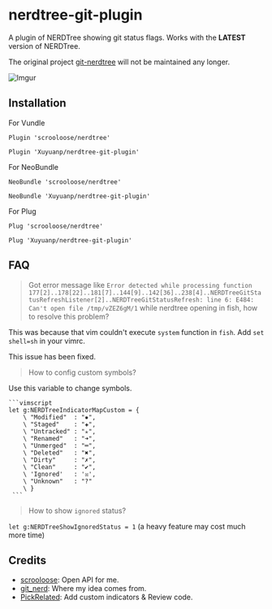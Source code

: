 nerdtree-git-plugin
===================

A plugin of NERDTree showing git status flags. Works with the **LATEST** version of NERDTree.

The original project [git-nerdtree](https://github.com/Xuyuanp/git-nerdtree) will not be maintained any longer.


![Imgur](http://i.imgur.com/jSCwGjU.gif?1)

## Installation

For Vundle

`Plugin 'scrooloose/nerdtree'`

`Plugin 'Xuyuanp/nerdtree-git-plugin'`

For NeoBundle

`NeoBundle 'scrooloose/nerdtree'`

`NeoBundle 'Xuyuanp/nerdtree-git-plugin'`

For Plug

`Plug 'scrooloose/nerdtree'`

`Plug 'Xuyuanp/nerdtree-git-plugin'`

## FAQ

> Got error message like `Error detected while processing function
177[2]..178[22]..181[7]..144[9]..142[36]..238[4]..NERDTreeGitStatusRefreshListener[2]..NERDTreeGitStatusRefresh:
line 6:
E484: Can't open file /tmp/vZEZ6gM/1` while nerdtree opening in fish, how to resolve this problem?

This was because that vim couldn't execute `system` function in `fish`. Add `set shell=sh` in your vimrc.

This issue has been fixed.

> How to config custom symbols?

Use this variable to change symbols.

	```vimscript
	let g:NERDTreeIndicatorMapCustom = {
	    \ "Modified"  : "✹",
	    \ "Staged"    : "✚",
	    \ "Untracked" : "✭",
	    \ "Renamed"   : "➜",
	    \ "Unmerged"  : "═",
	    \ "Deleted"   : "✖",
	    \ "Dirty"     : "✗",
	    \ "Clean"     : "✔︎",
        \ 'Ignored'   : '☒',
	    \ "Unknown"   : "?"
	    \ }
	 ```

> How to show `ignored` status?

`let g:NERDTreeShowIgnoredStatus = 1` (a heavy feature may cost much more time)

## Credits

*  [scrooloose](https://github.com/scrooloose): Open API for me.
*  [git_nerd](https://github.com/swerner/git_nerd): Where my idea comes from.
*  [PickRelated](https://github.com/PickRelated): Add custom indicators & Review code.
